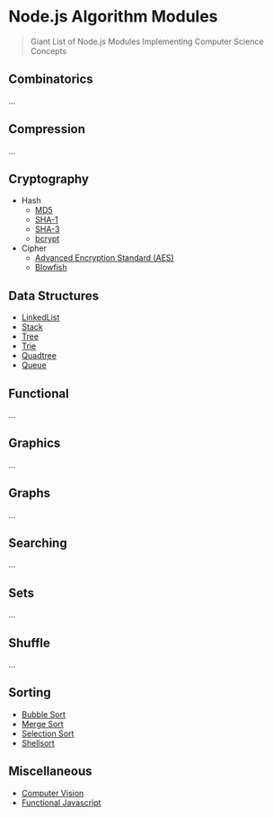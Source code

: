 # Node.js Algorithm Modules

> Giant List of Node.js Modules Implementing Computer Science Concepts


## Combinatorics

...


## Compression

...


## Cryptography

- Hash
  - [MD5](https://www.npmjs.com/package/md5-node)
  - [SHA-1](https://www.npmjs.com/package/sha1)
  - [SHA-3](https://www.npmjs.com/package/sha3)
  - [bcrypt](https://www.npmjs.com/package/bcrypt)
- Cipher
  - [Advanced Encryption Standard (AES)](https://www.npmjs.com/package/aes)
  - [Blowfish](https://www.npmjs.com/package/blowfish)


## Data Structures

- [LinkedList](https://www.npmjs.com/package/linkedlist)
- [Stack](https://www.npmjs.com/packages/stackjs)
- [Tree](https://www.npmjs.com/package/ygg)
- [Trie](https://www.npmjs.com/package/trie-data-structure)
- [Quadtree](https://www.npmjs.com/package/simple-quadtree)
- [Queue](https://www.npmjs.com/package/queue)


## Functional

...


## Graphics

...


## Graphs

...


## Searching

...


## Sets

...


## Shuffle

...


## Sorting

- [Bubble Sort](https://www.npmjs.com/package/bubblesort)
- [Merge Sort](https://www.npmjs.com/package/mergesort)
- [Selection Sort](https://www.npmjs.com/package/selectionsort)
- [Shellsort](https://www.npmjs.com/package/shellsort)



## Miscellaneous

- [Computer Vision](https://www.npmjs.com/package/jsfeat)
- [Functional Javascript](https://github.com/ramda/ramda)
